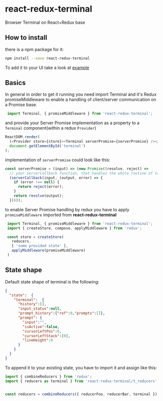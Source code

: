 # react-redux-terminal
Browser Terminal on React+Redux base

## How to install

there is a npm package for it:

```sh
npm install --save react-redux-terminal
```

To add it to your UI take a look at [example](https://github.com/phpingme/react-redux-terminal/tree/master/example)


## Basics

In general in order to get it running you need import Terminal and it's Redux promiseMiddleware to enable a handling of client/server communication on a Promise base.

```javascript
 import Terminal, { promiseMiddleware } from 'react-redux-terminal';
```

and provide your Server Promise implementation as a property to a ```Terminal``` component(within a redux ```Provider```)

```javascript
ReactDOM.render(
  (<Provider store={store}><Terminal serverPromise={serverPromise} /></Provider>),
  document.getElementById('terminal')
);
```

implementation of ```serverPromise``` could look like this:
```javascript
const serverPromise = (input) => (new Promise((resolve, reject) =>
  // your serverCallback function, that handles the whole routine of taking to a server part
  (serverCallback(input, (output, error) => {
    if (error !== null) {
      return reject(error);
    }
    return resolve(output);
  }))));
```

to enable Server Promise handling by redux you have to apply ```promiseMiddleware``` imported from **react-redux-terminal**

```javascript
 import Terminal, { promiseMiddleware } from 'react-redux-terminal';
 import { createStore, compose, applyMiddleware } from 'redux';

 const store = createStore(
   reducers,
   [ 'some provided state' ],
   applyMiddleware(promiseMiddleware)
 )
```

## State shape

Default state shape of terminal is the following:

```json
{
  "state":  {
    "terminal":  {
      "history":[],
      "input_status":null,
      "prompt_history":{"ref":0,"prompts":[]},
      "prompt": {
        "input":"",
        "isActive":false,
        "cursorLeftPos":0,
        "cursorLeftStack":[0],
        "lineHeight":0
      }
    }
  }
}

```

To append it to your existing state, you have to import it and assign like this:
```javascript
import { combineReducers } from 'redux';
import { reducers as terminal } from 'react-redux-terminal/t_reducers';


const reducers = combineReducers({ reducerFoo, reducerBar, terminal });
```
